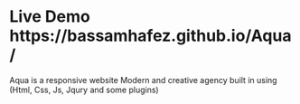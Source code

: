 <h1>Live Demo https://bassamhafez.github.io/Aqua/</h1>
Aqua is a responsive website Modern and creative agency built in using (Html, Css, Js, Jqury and some plugins) 
